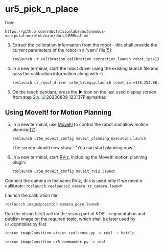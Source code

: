 # ur5_pick_n_place

from 
```
https://github.com/robotvisionlabs/autonomous-manipulation/blob/main/docs/UR5Real.md
```

3. Extract the calibration information from the robot - this shall provide the current parameters of the robot in a 'yaml' file[[5]](https://github.com/UniversalRobots/Universal_Robots_ROS_Driver/tree/master#prepare-the-ros-pc):
    ```bash
    roslaunch ur_calibration calibration_correction.launch robot_ip:=138.253.86.49 target_filename:="${HOME}/my_robot_calibration.yaml"
    ```

4. In a new terminal, start the robot driver using the existing launch file and pass the calibration information along with it:
    ```bash
    roslaunch ur_robot_driver ur5e_bringup.launch robot_ip:=138.253.86.49 kinematics_config:="${HOME}/my_robot_calibration.yaml"
    ```

5. On the teach pendant, press the :arrow_forward: icon on the last used display screen from step 2.v.
![20230809_123137Playmarked](https://github.com/robotvisionlabs/autonomous-manipulation/assets/17614773/fe9a6d7f-6f40-4868-8b12-9a28dfde95dd)

## Using MoveIt! for Motion Planning

5. In a new terminal, use [MoveIt!](http://wiki.ros.org/action/show/moveit?action=show&redirect=MoveIt) to control the robot and allow motion planning[[2]](http://wiki.ros.org/universal_robot/Tutorials/Getting%20Started%20with%20a%20Universal%20Robot%20and%20ROS-Industrial):
    ```bash
    roslaunch ur5e_moveit_config moveit_planning_execution.launch
    ```
    The screen should now show - 'You can start planning now!'

6. In a new terminal, start [RViz](http://wiki.ros.org/rviz), including the MoveIt! motion planning plugin:
    ```bash
    roslaunch ur5e_moveit_config moveit_rviz.launch
    ```


Connect the camera in the same RViz, this is used only if we need o callibrate:
 ```roslaunch realsense2_camera rs_camera.launch```

Launch the calibration file:
 ```bash
 roslaunch image2position camera_pose.launch
 ```
Run the vision file(it will do the vision part of ROS - segmentation and publish image on the required topic, which shall be later used by ur_copntoller.py file):
 ```bash
rosrun image2position vision_realsense.py -m real -t bottle
 ```
 ```bash
rosrun image2position ur5_commander.py -m real
 ```
